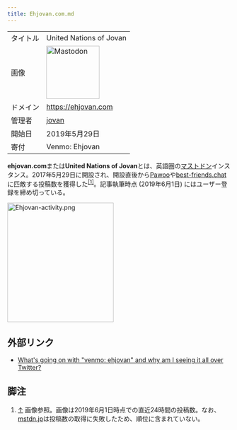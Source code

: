 ```yaml
---
title: Ehjovan.com.md
---
```

<div>

|          |                                                                                                                                                                                                                                                                                                                                                                                |
|----------|--------------------------------------------------------------------------------------------------------------------------------------------------------------------------------------------------------------------------------------------------------------------------------------------------------------------------------------------------------------------------------|
| タイトル | United Nations of Jovan                                                                                                                                                                                                                                                                                                                                                        |
| 画像     | [<img src="/images/thumb/5/5e/Digital_beggar_idea.png/120px-Digital_beggar_idea.png" srcset="/images/thumb/5/5e/Digital_beggar_idea.png/180px-Digital_beggar_idea.png 1.5x, /images/thumb/5/5e/Digital_beggar_idea.png/240px-Digital_beggar_idea.png 2x" width="120" height="120" alt="Mastodon" />](/%E3%83%95%E3%82%A1%E3%82%A4%E3%83%AB:Digital_beggar_idea.png "Mastodon") |
| ドメイン | <a href="https://ehjovan.com" rel="nofollow">https://ehjovan.com</a>                                                                                                                                                                                                                                                                                                           |
| 管理者   | <a href="https://ehjovan.com/@jovan" rel="nofollow">jovan</a>                                                                                                                                                                                                                                                                                                                  |
| 開始日   | 2019年5月29日                                                                                                                                                                                                                                                                                                                                                                  |
| 寄付     | Venmo: Ehjovan                                                                                                                                                                                                                                                                                                                                                                 |

**ehjovan.com**または**United Nations of Jovan**とは、英語圏の[マストドン](/Mastodon "Mastodon")インスタンス。2017年5月29日に開設され、開設直後から[Pawoo](/Pawoo "Pawoo")や[best-friends.chat](/Best-friends.chat "Best-friends.chat")に匹敵する投稿数を獲得した<sup>[\[1\]](#cite_note-1)</sup>。記事執筆時点 (2019年6月1日) にはユーザー登録を締め切っている。

<div>

[<img src="/images/thumb/e/e6/Ehjovan-activity.png/240px-Ehjovan-activity.png" srcset="/images/thumb/e/e6/Ehjovan-activity.png/360px-Ehjovan-activity.png 1.5x, /images/thumb/e/e6/Ehjovan-activity.png/480px-Ehjovan-activity.png 2x" width="240" height="270" alt="Ehjovan-activity.png" />](/%E3%83%95%E3%82%A1%E3%82%A4%E3%83%AB:Ehjovan-activity.png)

</div>

## 外部リンク

-   <a href="https://www.reddit.com/r/OutOfTheLoop/comments/b2cjn4/whats_going_on_with_venmo_ehjovan_and_why_am_i/" rel="nofollow">What's going on with "venmo: ehjovan" and why am I seeing it all over Twitter?</a>

## 脚注

<div>

1.  [↑](#cite_ref-1) 画像参照。画像は2019年6月1日時点での直近24時間の投稿数。なお、[mstdn.jp](/Mstdn.jp "Mstdn.jp")は投稿数の取得に失敗したため、順位に含まれていない。

</div>

</div>
